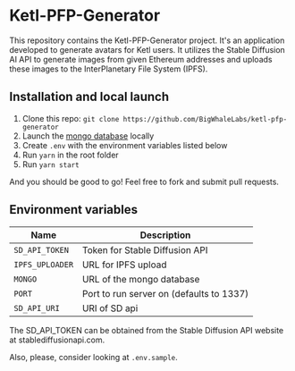 # Ketl-PFP-Generator

This repository contains the Ketl-PFP-Generator project. It's an application developed to generate avatars for Ketl users. It utilizes the Stable Diffusion AI API to generate images from given Ethereum addresses and uploads these images to the InterPlanetary File System (IPFS).

## Installation and local launch

1. Clone this repo: `git clone https://github.com/BigWhaleLabs/ketl-pfp-generator`
2. Launch the [mongo database](https://www.mongodb.com/) locally
3. Create `.env` with the environment variables listed below
4. Run `yarn` in the root folder
5. Run `yarn start`

And you should be good to go! Feel free to fork and submit pull requests.

## Environment variables

| Name            | Description                              |
| --------------- | ---------------------------------------- |
| `SD_API_TOKEN`  | Token for Stable Diffusion API           |
| `IPFS_UPLOADER` | URL for IPFS upload                      |
| `MONGO`         | URL of the mongo database                |
| `PORT`          | Port to run server on (defaults to 1337) |
| `SD_API_URI`    | URI of SD api                            |

The SD_API_TOKEN can be obtained from the Stable Diffusion API website at stablediffusionapi.com.

Also, please, consider looking at `.env.sample`.
